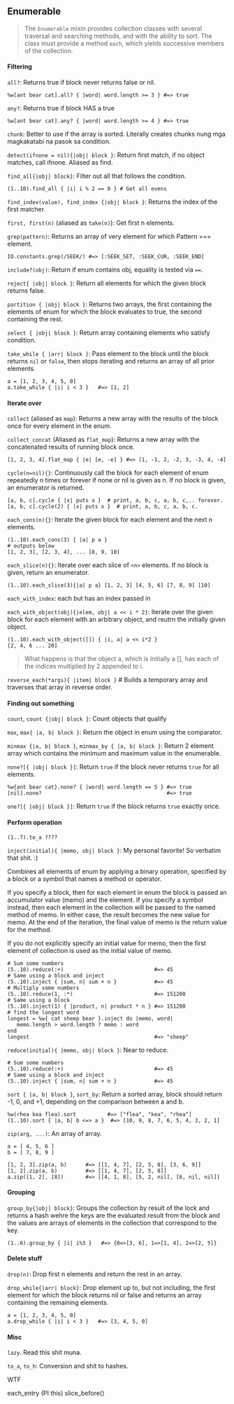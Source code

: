## Enumerable

> The `Enumerable` mixin provides collection classes with several traversal and searching methods, and with the ability to sort. The class must provide a method `each`, which yields successive members of the collection.

#### Filtering

`all?`: Returns true if block never returns false or nil.
    
    %w[ant bear cat].all? { |word| word.length >= 3 } #=> true

`any?`: Returns true if block HAS a true
    
    %w[ant bear cat].any? { |word| word.length >= 4 } #=> true

`chunk`: Better to use if the array is sorted. Literally creates chunks nung mga magkakatabi na pasok sa condition.

`detect(ifnone = nil){|obj| block }`: Return first match, if no object matches, call ifnone. Aliased as find.

`find_all{|obj| block}`: Filter out all that follows the condition.
    
    (1..10).find_all { |i| i % 2 == 0 } # Get all evens

`find_index(value), find_index {|obj| block }`: Returns the index of the first matcher.

`first, first(n)` (aliased as `take(n)`): Get first n elements.

`grep(pattern)`: Returns an array of very element for which Pattern === element.

    IO.constants.grep(/SEEK/) #=> [:SEEK_SET, :SEEK_CUR, :SEEK_END]

`include?(obj)`: Return if enum contains obj, equality is tested via `==`.

`reject{ |obj| block }`: Return all elements for which the given block returns false.

`partition { |obj| block }`: Returns two arrays, the first containing the elements of enum for which the block evaluates to true, the second containing the rest.

`select { |obj| block }`: Return array containing elements who satisfy condition.

`take_while { |arr| block }`: Pass element to the block until the block returns `nil` or `false`, then stops iterating and returns an array of all prior elements.

    a = [1, 2, 3, 4, 5, 0]
    a.take_while { |i| i < 3 }   #=> [1, 2]

#### Iterate over

`collect` (aliased as `map`): Returns a new array with the results of the block once for every element in the enum.

`collect_concat` (Aliased as `flat_map`): Returns a new array with the concatenated results of running block once.
    
    [1, 2, 3, 4].flat_map { |e| [e, -e] } #=> [1, -1, 2, -2, 3, -3, 4, -4]

`cycle(n=nil){}`: Continuously call the block for each element of enum repeatedly n times or forever if none or nil is given as n. If no block is given, an enumerator is returned.

    [a, b, c].cycle { |x| puts x }  # print, a, b, c, a, b, c,.. forever.
    [a, b, c].cycle(2) { |x| puts x }  # print, a, b, c, a, b, c.

`each_cons(n){}`: Iterate the given block for each element and the next n elements.
    
    (1..10).each_cons(3) { |a| p a }
    # outputs below
    [1, 2, 3], [2, 3, 4], ... [8, 9, 10]

`each_slice(n){}`: Iterate over each slice of `<n>` elements. If no block is given, return an enumerator.
    
    (1..10).each_slice(3){|a| p a} [1, 2, 3] [4, 5, 6] [7, 8, 9] [10]

`each_with_index`: each but has an index passed in

`each_with_object(obj){|elem, obj| a << i * 2}`: Iterate over the given block for each element with an arbitrary object, and reutrn the initially given object.
    
    (1..10).each_with_object([]) { |i, a| a << i*2 }
    [2, 4, 6 ... 20]

>What happens is that the object a, which is initially a [], has each of the indices multiplied by 2 appended to i.

`reverse_each(*args){ |item| block }` # Builds a temporary array and traverses that array in reverse order.

#### Finding out something

`count`, `count {|obj| block }`: Count objects that qualify

`max`, `max{ |a, b| block }`: Return the object in enum using the comparator.

`minmax {|a, b| block }`, `minmax_by { |a, b| block }`: Return 2 element array which contains the minimum and maximum value in the enumerable.

`none?[{ |obj| block }]`: Return `true` if the block never returns `true` for all elements.

    %w{ant bear cat}.none? { |word| word.length == 5 } #=> true
    [nil].none?                                        #=> true

`one?[{ |obj| block }]`: Return `true` if the block returns `true` exactly once.

#### Perform operation

    (1..7).to_a ????

`inject(initial){ |memo, obj| block }`: My personal favorite! So verbatim that shit. :)

Combines all elements of enum by applying a binary operation, specified by a block or a symbol that names a method or operator.

If you specify a block, then for each element in enum the block is passed an accumulator value (memo) and the element. If you specify a symbol instead, then each element in the collection will be passed to the named method of memo. In either case, the result becomes the new value for memo. At the end of the iteration, the final value of memo is the return value for the method.

If you do not explicitly specify an initial value for memo, then the first element of collection is used as the initial value of memo.
    
    # Sum some numbers
    (5..10).reduce(:+)                             #=> 45
    # Same using a block and inject
    (5..10).inject { |sum, n| sum + n }            #=> 45
    # Multiply some numbers
    (5..10).reduce(1, :*)                          #=> 151200
    # Same using a block
    (5..10).inject(1) { |product, n| product * n } #=> 151200
    # find the longest word
    longest = %w{ cat sheep bear }.inject do |memo, word|
       memo.length > word.length ? memo : word
    end
    longest                                        #=> "sheep"

`reduce(initial){ |memo, obj| block }`: Near to reduce.

    # Sum some numbers
    (5..10).reduce(:+)                             #=> 45
    # Same using a block and inject
    (5..10).inject { |sum, n| sum + n }            #=> 45

`sort { |a, b| block }`, `sort_by`: Return a sorted array, block should return -1, 0, and +1, depending on the comparison between a and b.

    %w(rhea kea flea).sort          #=> ["flea", "kea", "rhea"]
    (1..10).sort { |a, b| b <=> a }  #=> [10, 9, 8, 7, 6, 5, 4, 3, 2, 1]

`zip(arg, ...)`: An array of array.

    a = [ 4, 5, 6 ]
    b = [ 7, 8, 9 ]

    [1, 2, 3].zip(a, b)      #=> [[1, 4, 7], [2, 5, 8], [3, 6, 9]]
    [1, 2].zip(a, b)         #=> [[1, 4, 7], [2, 5, 8]]
    a.zip([1, 2], [8])       #=> [[4, 1, 8], [5, 2, nil], [6, nil, nil]]

#### Grouping
    
`group_by{|obj| block}`: Groups the collection by result of the lock and returns a hash wehre the keys are the evaluated result from the block and the values are arrays of elements in the collection that correspond to the key.

    (1..6).group_by { |i| i%3 }   #=> {0=>[3, 6], 1=>[1, 4], 2=>[2, 5]}

#### Delete stuff

`drop(n)`: Drop first n elements and return the rest in an array.

`drop_while{|arr| block}`: Drop element up to, but not including, the first element for which the block returns nil or false and returns an array containing the remaining elements.

    a = [1, 2, 3, 4, 5, 0]
    a.drop_while { |i| i < 3 }   #=> [3, 4, 5, 0]

#### Misc

`lazy`. Read this shit muna.

`to_a`, `to_h`: Conversion and shit to hashes.

WTF

each_entry (PI this)
slice_before()